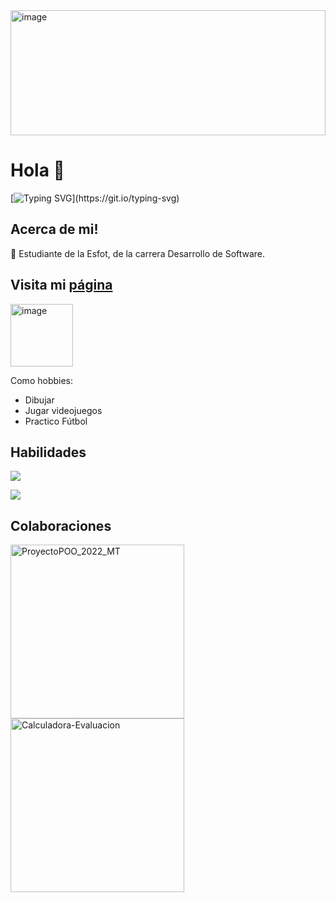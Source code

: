 
<img width="100%" height="200px" alt="image" src="https://capsule-render.vercel.app/api?type=waving&height=200&text=Jhon%20Torres&fontAlign=50&fontAlignY=40&color=gradient&desc=ReadMe!">

# Hola 👋

[![Typing SVG](https://readme-typing-svg.demolab.com?font=Josefin+Slab&size=28&pause=1000&color=FFFFFF&background=0D1117&center=true&vCenter=true&width=1000%&lines=Hola+mi+nombre+es+Jhon+Torres.;Actualmente%2Cestoy+estudiando+en+la+universidad+EPN+de+Quito%2C+Ecuador.)](https://git.io/typing-svg)

## Acerca de mi!

 📓 Estudiante de la Esfot, de la carrera Desarrollo de Software.

 ## Visita mi [página](https://jhon-torres.netlify.app/)
 <img width="100" alt="image" src="https://github.com/jhon-torres/JHON-TORRES/assets/38541491/47eb898f-5ff1-4fee-ba8e-e0596e5574ce">

 
 Como hobbies:
  - Dibujar 
  - Jugar videojuegos 
  - Practico Fútbol
  
## Habilidades
![](http://github-profile-summary-cards.vercel.app/api/cards/repos-per-language?username=jhon-torres&theme=nord_dark)

![](http://github-profile-summary-cards.vercel.app/api/cards/profile-details?username=jhon-torres&theme=nord_dark)

## Colaboraciones
<p align="left">
 <a href="https://github.com/AleBD72/ProyectoPOO_2022_MT"><img width="278" src="https://denvercoder1-github-readme-stats.vercel.app/api/pin/?username=AleBD72&repo=ProyectoPOO_2022_MT&theme=react&bg_color=1F222E&title_color=F85D7F&hide_border=true&icon_color=F8D866&show_icons=true" alt="ProyectoPOO_2022_MT"></a>
 <a href="https://github.com/AleBD72/Calculadora-Evaluacion"><img width="278" src="https://denvercoder1-github-readme-stats.vercel.app/api/pin/?username=AleBD72&repo=Calculadora-Evaluacion&theme=react&bg_color=1F222E&title_color=F85D7F&hide_border=true&icon_color=F8D866&show_icons=true" alt="Calculadora-Evaluacion"></a>
</p>
